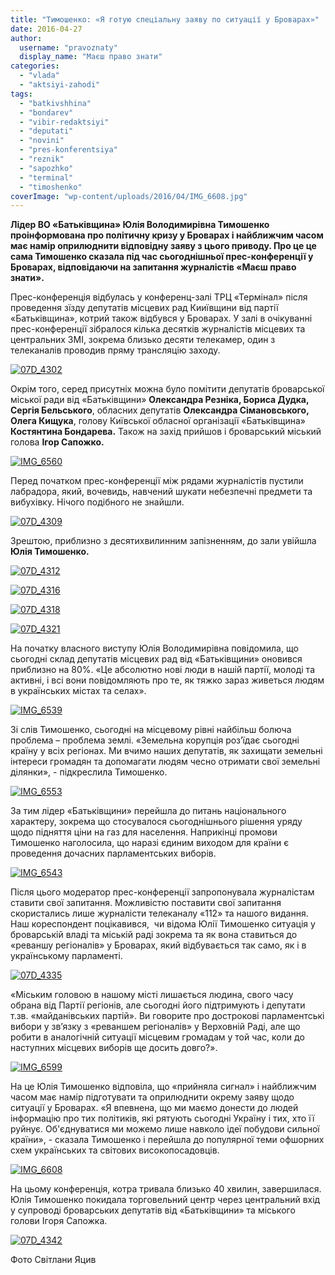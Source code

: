 ```yaml
---
title: "Тимошенко: «Я готую спеціальну заяву по ситуації у Броварах»"
date: 2016-04-27
author: 
  username: "pravoznaty"
  display_name: "Маєш право знати"
categories: 
  - "vlada"
  - "aktsiyi-zahodi"
tags: 
  - "batkivshhina"
  - "bondarev"
  - "vibir-redaktsiyi"
  - "deputati"
  - "novini"
  - "pres-konferentsiya"
  - "reznik"
  - "sapozhko"
  - "terminal"
  - "timoshenko"
coverImage: "wp-content/uploads/2016/04/IMG_6608.jpg"
---
```


**Лідер ВО «Батьківщина» Юлія Володимирівна Тимошенко проінформована про політичну кризу у Броварах і найближчим часом має намір оприлюднити відповідну заяву з цього приводу. Про це це сама Тимошенко сказала під час сьогоднішньої прес-конференції у Броварах, відповідаючи на запитання журналістів «Маєш право знати».**

Прес-конференція відбулась у конференц-залі ТРЦ «Термінал» після проведення зїзду депутатів місцевих рад Кииївщини від партії «Батьківщина», котрий також відбувся у Броварах. У залі в очікуванні прес-конференції зібралося кілька десятків журналістів місцевих та центральних ЗМІ, зокрема близько десяти телекамер, один з телеканалів проводив пряму трансляцію заходу.

[![07D_4302](https://mpz.brovary.org/wp-content/uploads/2016/04/07D_4302.jpg)](https://mpz.brovary.org/wp-content/uploads/2016/04/07D_4302.jpg)

Окрім того, серед присутніх можна було помітити депутатів броварської міської ради від «Батьківщини» **Олександра Резніка, Бориса Дудка, Сергія Бельського**, обласних депутатів **Олександра Сімановського, Олега Кищука**, голову Київської обласної організації «Батьківщина» **Костянтина Бондарева.** Також на захід прийшов і броварський міський голова **Ігор Сапожко.**

[![IMG_6560](https://mpz.brovary.org/wp-content/uploads/2016/04/IMG_6560.jpg)](https://mpz.brovary.org/wp-content/uploads/2016/04/IMG_6560.jpg)

Перед початком прес-конференції між рядами журналістів пустили лабрадора, який, вочевидь, навчений шукати небезпечні предмети та вибухівку. Нічого подібного не знайшли.

[![07D_4309](https://mpz.brovary.org/wp-content/uploads/2016/04/07D_4309.jpg)](https://mpz.brovary.org/wp-content/uploads/2016/04/07D_4309.jpg)

Зрештою, приблизно з десятихвилинним запізненням, до зали увійшла **Юлія Тимошенко.**

[![07D_4312](https://mpz.brovary.org/wp-content/uploads/2016/04/07D_4312.jpg)](https://mpz.brovary.org/wp-content/uploads/2016/04/07D_4312.jpg)

[![07D_4316](https://mpz.brovary.org/wp-content/uploads/2016/04/07D_4316.jpg)](https://mpz.brovary.org/wp-content/uploads/2016/04/07D_4316.jpg)

[![07D_4318](https://mpz.brovary.org/wp-content/uploads/2016/04/07D_4318.jpg)](https://mpz.brovary.org/wp-content/uploads/2016/04/07D_4318.jpg)

[![07D_4321](https://mpz.brovary.org/wp-content/uploads/2016/04/07D_4321.jpg)](https://mpz.brovary.org/wp-content/uploads/2016/04/07D_4321.jpg)

На початку власного виступу Юлія Володимирівна повідомила, що сьогодні склад депутатів місцевих рад від «Батьківщини» оновився приблизно на 80%. «Це абсолютно нові люди в нашій партії, молоді та активні, і всі вони повідомляють про те, як тяжко зараз живеться людям в українських містах та селах».

[![IMG_6539](https://mpz.brovary.org/wp-content/uploads/2016/04/IMG_6539.jpg)](https://mpz.brovary.org/wp-content/uploads/2016/04/IMG_6539.jpg)

Зі слів Тимошенко, сьогодні на місцевому рівні найбільш болюча проблема – проблема землі. «Земельна корупція роз’їдає сьогодні країну у всіх регіонах. Ми вчимо наших депутатів, як захищати земельні інтереси громадян та допомагати людям чесно отримати свої земельні ділянки», - підкреслила Тимошенко.

[![IMG_6553](https://mpz.brovary.org/wp-content/uploads/2016/04/IMG_6553.jpg)](https://mpz.brovary.org/wp-content/uploads/2016/04/IMG_6553.jpg)

За тим лідер «Батьківщини» перейшла до питань національного  характеру, зокрема що стосувалося сьогоднішнього рішення уряду щодо підняття ціни на газ для населення. Наприкінці промови Тимошенко наголосила, що наразі єдиним виходом для країни є проведення дочасних парламентських виборів.

[![IMG_6543](https://mpz.brovary.org/wp-content/uploads/2016/04/IMG_6543.jpg)](https://mpz.brovary.org/wp-content/uploads/2016/04/IMG_6543.jpg)

Після цього модератор прес-конференції запропонувала журналістам ставити свої запитання. Можливістю поставити свої запитання скористались лише журналісти телеканалу «112» та нашого видання. Наш кореспондент поцікавився,  чи відома Юлії Тимошенко ситуація у броварській владі та міській раді зокрема та як вона ставиться до «реваншу регіоналів» у Броварах, який відбувається так само, як і в українському парламенті.

[![07D_4335](https://mpz.brovary.org/wp-content/uploads/2016/04/07D_4335.jpg)](https://mpz.brovary.org/wp-content/uploads/2016/04/07D_4335.jpg)

«Міським головою в нашому місті лишається людина, свого часу обрана від Партії регіонів, але сьогодні його підтримують і депутати т.зв. «майданівських партій». Ви говорите про дострокові парламентські вибори у зв’язку з «реваншем регіоналів» у Верховній Раді, але що робити в аналогічній ситуації місцевим громадам у той час, коли до наступних місцевих виборів ще досить довго?».

[![IMG_6599](https://mpz.brovary.org/wp-content/uploads/2016/04/IMG_6599.jpg)](https://mpz.brovary.org/wp-content/uploads/2016/04/IMG_6599.jpg)

На це Юлія Тимошенко відповіла, що «прийняла сигнал» і найближчим часом має намір підготувати та оприлюднити окрему заяву щодо ситуації у Броварах. «Я впевнена, що ми маємо донести до людей інформацію про тих політиків, які рятують сьогодні Україну і тих, хто її руйнує. Об'єднуватися ми можемо лише навколо ідеї побудови сильної країни», - сказала Тимошенко і перейшла до популярної теми офшорних схем українських та світових високопосадовців.

[![IMG_6608](https://mpz.brovary.org/wp-content/uploads/2016/04/IMG_6608.jpg)](https://mpz.brovary.org/wp-content/uploads/2016/04/IMG_6608.jpg)

На цьому конференція, котра тривала близько 40 хвилин, завершилася. Юлія Тимошенко покидала торговельний центр через центральний вхід у супроводі броварських депутатів від «Батьківщини» та міського голови Ігоря Сапожка.

[![07D_4342](https://mpz.brovary.org/wp-content/uploads/2016/04/07D_4342.jpg)](https://mpz.brovary.org/wp-content/uploads/2016/04/07D_4342.jpg)

Фото Світлани Яцив
